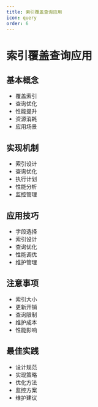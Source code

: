 ```yaml
---
title: 索引覆盖查询应用
icon: query
order: 6
---
```


# 索引覆盖查询应用

## 基本概念
- 覆盖索引
- 查询优化
- 性能提升
- 资源消耗
- 应用场景

## 实现机制
- 索引设计
- 查询优化
- 执行计划
- 性能分析
- 监控管理

## 应用技巧
- 字段选择
- 索引设计
- 查询优化
- 性能调优
- 维护管理

## 注意事项
- 索引大小
- 更新开销
- 查询限制
- 维护成本
- 性能影响

## 最佳实践
- 设计规范
- 实现策略
- 优化方法
- 监控方案
- 维护建议
